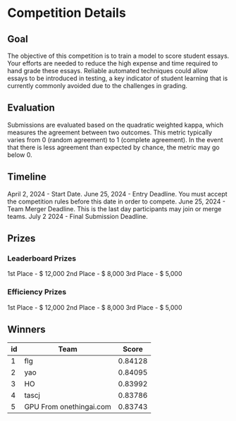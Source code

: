 # Competition Details

## Goal

The objective of this competition is to train a model to score student essays. Your efforts are needed to reduce the high expense and time required to hand grade these essays. Reliable automated techniques could allow essays to be introduced in testing, a key indicator of student learning that is currently commonly avoided due to the challenges in grading.

## Evaluation

Submissions are evaluated based on the quadratic weighted kappa, which measures the agreement between two outcomes. This metric typically varies from 0 (random agreement) to 1 (complete agreement). In the event that there is less agreement than expected by chance, the metric may go below 0.

## Timeline

April 2, 2024 - Start Date.
June 25, 2024 - Entry Deadline. You must accept the competition rules before this date in order to compete.
June 25, 2024 - Team Merger Deadline. This is the last day participants may join or merge teams.
July 2 2024 - Final Submission Deadline.

## Prizes

### Leaderboard Prizes

1st Place - $ 12,000
2nd Place - $ 8,000
3rd Place - $ 5,000

### Efficiency Prizes

1st Place - $ 12,000
2nd Place - $ 8,000
3rd Place - $ 5,000

## Winners

| id  | Team                    |  Score  |
| --- | ----------------------- | :-----: |
| 1   | flg                     | 0.84128 |
| 2   | yao                     | 0.84095 |
| 3   | HO                      | 0.83992 |
| 4   | tascj                   | 0.83786 |
| 5   | GPU From onethingai.com | 0.83743 |
